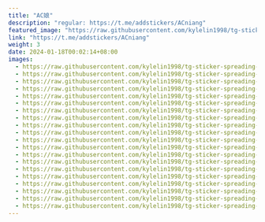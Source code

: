 ```yaml
---
title: "AC娘"
description: "regular: https://t.me/addstickers/ACniang"
featured_image: "https://raw.githubusercontent.com/kylelin1998/tg-sticker-spreading-worldwide-images/main/img/8e976ade-b246-4557-9412-67f6cfc1a7df.jpg"
link: "https://t.me/addstickers/ACniang"
weight: 3
date: 2024-01-18T00:02:14+08:00
images:
  - https://raw.githubusercontent.com/kylelin1998/tg-sticker-spreading-worldwide-images/main/img/8e976ade-b246-4557-9412-67f6cfc1a7df.jpg
  - https://raw.githubusercontent.com/kylelin1998/tg-sticker-spreading-worldwide-images/main/img/2a19f306-8534-434c-a23b-b13ddee8e5d9.jpg
  - https://raw.githubusercontent.com/kylelin1998/tg-sticker-spreading-worldwide-images/main/img/d823e864-6606-412c-a6b6-8ffc8483c7a8.jpg
  - https://raw.githubusercontent.com/kylelin1998/tg-sticker-spreading-worldwide-images/main/img/6f6a7eb6-4d06-4ef4-b09d-11c7be83bd0c.jpg
  - https://raw.githubusercontent.com/kylelin1998/tg-sticker-spreading-worldwide-images/main/img/3a8d59cd-b428-4207-acd1-efc101500153.jpg
  - https://raw.githubusercontent.com/kylelin1998/tg-sticker-spreading-worldwide-images/main/img/57c8e3f8-40ad-433f-a310-63b35a721574.jpg
  - https://raw.githubusercontent.com/kylelin1998/tg-sticker-spreading-worldwide-images/main/img/6de081ec-5856-418e-a31e-ca68ffef1da2.jpg
  - https://raw.githubusercontent.com/kylelin1998/tg-sticker-spreading-worldwide-images/main/img/19916f12-c554-4675-b2fe-a76849582a49.jpg
  - https://raw.githubusercontent.com/kylelin1998/tg-sticker-spreading-worldwide-images/main/img/6d9ab404-f1e1-40c0-99bd-7bbf2f862e81.jpg
  - https://raw.githubusercontent.com/kylelin1998/tg-sticker-spreading-worldwide-images/main/img/af370dce-3c4c-4964-9cdc-d170d7f9686e.jpg
  - https://raw.githubusercontent.com/kylelin1998/tg-sticker-spreading-worldwide-images/main/img/6c3cb1a9-efab-48b2-80b3-b8cdb9c8dbdb.jpg
  - https://raw.githubusercontent.com/kylelin1998/tg-sticker-spreading-worldwide-images/main/img/6e358c05-ca9c-46e7-85cd-0db29813154d.jpg
  - https://raw.githubusercontent.com/kylelin1998/tg-sticker-spreading-worldwide-images/main/img/684169df-c2af-4510-909b-b9c1f979e059.jpg
  - https://raw.githubusercontent.com/kylelin1998/tg-sticker-spreading-worldwide-images/main/img/b1a40a82-beb0-494a-9ab2-7e9f808a85d8.jpg
  - https://raw.githubusercontent.com/kylelin1998/tg-sticker-spreading-worldwide-images/main/img/e31a082d-fae7-442b-8037-6893dbff924b.jpg
  - https://raw.githubusercontent.com/kylelin1998/tg-sticker-spreading-worldwide-images/main/img/e98e94ed-cc2d-4b13-abd8-5fae7c6c188f.jpg
  - https://raw.githubusercontent.com/kylelin1998/tg-sticker-spreading-worldwide-images/main/img/6b8d1b42-f936-4b50-bd4f-bc2e0b09cbbb.jpg
  - https://raw.githubusercontent.com/kylelin1998/tg-sticker-spreading-worldwide-images/main/img/747a9cbb-5622-4940-a0b8-7b40e7e84463.jpg
  - https://raw.githubusercontent.com/kylelin1998/tg-sticker-spreading-worldwide-images/main/img/c539283c-7565-4624-a519-847293b887c8.jpg
  - https://raw.githubusercontent.com/kylelin1998/tg-sticker-spreading-worldwide-images/main/img/66d26710-c06e-4472-84a6-4157f2f791e4.jpg
---
```

